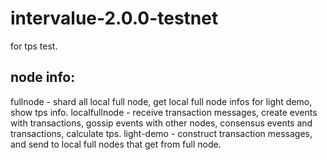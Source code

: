 # intervalue-2.0.0-testnet

for tps test.

## node info: 
fullnode - shard all local full node, get local full node infos for light demo, show tps info.
localfullnode - receive transaction messages, create events with transactions, gossip events with other nodes, consensus events and transactions, calculate tps.
light-demo - construct transaction messages, and send to local full nodes that get from full node.
